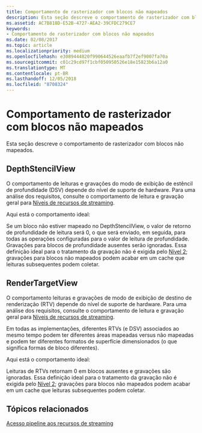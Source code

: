 ```yaml
---
title: Comportamento de rasterizador com blocos não mapeados
description: Esta seção descreve o comportamento de rasterizador com blocos não mapeados.
ms.assetid: AC7B818D-E52B-4727-AEA2-39CFDC279CE7
keywords:
- Comportamento de rasterizador com blocos não mapeados
ms.date: 02/08/2017
ms.topic: article
ms.localizationpriority: medium
ms.openlocfilehash: e3089444820f990644526eaafb7f2ef9007fa70a
ms.sourcegitcommit: c01c29cd97f1cbf050950526e18e15823b6a12a0
ms.translationtype: MT
ms.contentlocale: pt-BR
ms.lasthandoff: 12/05/2018
ms.locfileid: "8708324"
---
```

# <a name="span-iddirect3dconceptsrasterizerbehaviorwithnon-mappedtilesspanrasterizer-behavior-with-non-mapped-tiles"></a><span id="direct3dconcepts.rasterizer_behavior_with_non-mapped_tiles"></span>Comportamento de rasterizador com blocos não mapeados


Esta seção descreve o comportamento de rasterizador com blocos não mapeados.

## <a name="span-iddepthstencilviewspanspan-iddepthstencilviewspanspan-iddepthstencilviewspandepthstencilview"></a><span id="DepthStencilView"></span><span id="depthstencilview"></span><span id="DEPTHSTENCILVIEW"></span>DepthStencilView


O comportamento de leituras e gravações do modo de exibição de estêncil de profundidade (DSV) depende do nível de suporte de hardware. Para uma análise dos requisitos, consulte o comportamento de leitura e gravação geral para [Níveis de recursos de streaming](streaming-resources-features-tiers.md).

Aqui está o comportamento ideal:

Se um bloco não estiver mapeado no DepthStencilView, o valor de retorno de profundidade de leitura será 0, o que será enviado, em seguida, para todas as operações configuradas para o valor de leitura de profundidade. Gravações para blocos de profundidade ausentes serão ignoradas. Essa definição ideal para o tratamento da gravação não é exigida pelo [Nível 2](tier-2.md); gravações para blocos não mapeados podem acabar em um cache que leituras subsequentes podem coletar.

## <a name="span-idrendertargetviewspanspan-idrendertargetviewspanspan-idrendertargetviewspanrendertargetview"></a><span id="RenderTargetView"></span><span id="rendertargetview"></span><span id="RENDERTARGETVIEW"></span>RenderTargetView


O comportamento leituras e gravações de modo de exibição de destino de renderização (RTV) depende do nível de suporte de hardware. Para uma análise dos requisitos, consulte o comportamento de leitura e gravação geral para [Níveis de recursos de streaming](streaming-resources-features-tiers.md).

Em todas as implementações, diferentes RTVs (e DSV) associados ao mesmo tempo podem ter diferentes áreas mapeadas versus não mapeadas e podem ter diferentes formatos de superfície dimensionados (o que significa formas de bloco diferentes).

Aqui está o comportamento ideal:

Leituras de RTVs retornam 0 em blocos ausentes e gravações são ignoradas. Essa definição ideal para o tratamento da gravação não é exigida pelo [Nível 2](tier-2.md); gravações para blocos não mapeados podem acabar em um cache que leituras subsequentes podem coletar.

## <a name="span-idrelated-topicsspanrelated-topics"></a><span id="related-topics"></span>Tópicos relacionados


[Acesso pipeline aos recursos de streaming](pipeline-access-to-streaming-resources.md)

 

 




